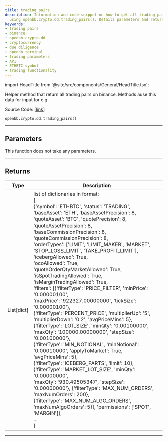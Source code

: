 ```yaml
---
title: trading_pairs
description: Information and code snippet on how to get all trading pairs on binance
  using openbb.crypto.dd.trading_pairs(). Details parameters and returns.
keywords:
- trading pairs
- binance
- openbb.crypto.dd
- cryptocurrency
- due diligence
- openbb terminal
- trading parameters
- API
- ETHBTC symbol
- trading functionality
---
```


import HeadTitle from '@site/src/components/General/HeadTitle.tsx';

<HeadTitle title="crypto.dd.trading_pairs - Reference | OpenBB SDK Docs" />

Helper method that return all trading pairs on binance. Methods ause this data for input for e.g

Source Code: [[link](https://github.com/OpenBB-finance/OpenBBTerminal/tree/main/openbb_terminal/cryptocurrency/due_diligence/binance_model.py#L22)]

```python wordwrap
openbb.crypto.dd.trading_pairs()
```

---

## Parameters

This function does not take any parameters.

---

## Returns

| Type | Description |
| ---- | ----------- |
| List[dict] | list of dictionaries in format:<br/>[<br/>{'symbol': 'ETHBTC', 'status': 'TRADING', 'baseAsset': 'ETH', 'baseAssetPrecision': 8,<br/>'quoteAsset': 'BTC', 'quotePrecision': 8, 'quoteAssetPrecision': 8,<br/>'baseCommissionPrecision': 8, 'quoteCommissionPrecision': 8,<br/>'orderTypes': ['LIMIT', 'LIMIT_MAKER', 'MARKET', 'STOP_LOSS_LIMIT', 'TAKE_PROFIT_LIMIT'],<br/>'icebergAllowed': True,<br/>'ocoAllowed': True,<br/>'quoteOrderQtyMarketAllowed': True,<br/>'isSpotTradingAllowed': True,<br/>'isMarginTradingAllowed': True,<br/>'filters': [{'filterType': 'PRICE_FILTER', 'minPrice': '0.00000100',<br/>'maxPrice': '922327.00000000', 'tickSize': '0.00000100'},<br/>{'filterType': 'PERCENT_PRICE', 'multiplierUp': '5', 'multiplierDown': '0.2', 'avgPriceMins': 5},<br/>{'filterType': 'LOT_SIZE', 'minQty': '0.00100000', 'maxQty': '100000.00000000', 'stepSize': '0.00100000'},<br/>{'filterType': 'MIN_NOTIONAL', 'minNotional': '0.00010000', 'applyToMarket': True, 'avgPriceMins': 5},<br/>{'filterType': 'ICEBERG_PARTS', 'limit': 10}, {'filterType': 'MARKET_LOT_SIZE', 'minQty': '0.00000000',<br/>'maxQty': '930.49505347', 'stepSize': '0.00000000'}, {'filterType': 'MAX_NUM_ORDERS', 'maxNumOrders': 200},<br/>{'filterType': 'MAX_NUM_ALGO_ORDERS', 'maxNumAlgoOrders': 5}], 'permissions': ['SPOT', 'MARGIN']},<br/>...<br/>] |
---

